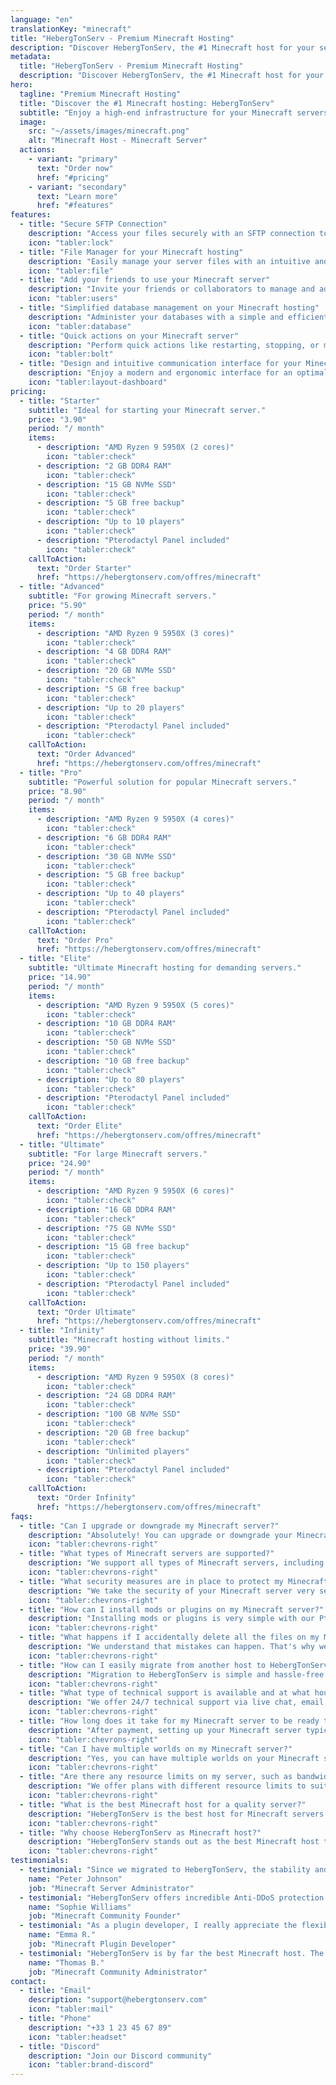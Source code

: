 ```yaml
---
language: "en"
translationKey: "minecraft"
title: "HebergTonServ - Premium Minecraft Hosting"
description: "Discover HebergTonServ, the #1 Minecraft host for your servers. Enjoy high-performance hosting with AMD Ryzen, NVMe SSD, and advanced Anti-DDoS protection."
metadata:
  title: "HebergTonServ - Premium Minecraft Hosting"
  description: "Discover HebergTonServ, the #1 Minecraft host for your servers."
hero:
  tagline: "Premium Minecraft Hosting"
  title: "Discover the #1 Minecraft hosting: HebergTonServ"
  subtitle: "Enjoy a high-end infrastructure for your Minecraft servers. Benefit from AMD Ryzen processors, NVMe SSD storage, and advanced Anti-DDoS protection. Test for free for 24 hours!"
  image:
    src: "~/assets/images/minecraft.png"
    alt: "Minecraft Host - Minecraft Server"
  actions:
    - variant: "primary"
      text: "Order now"
      href: "#pricing"
    - variant: "secondary"
      text: "Learn more"
      href: "#features"
features:
  - title: "Secure SFTP Connection"
    description: "Access your files securely with an SFTP connection to manage your Minecraft hosting."
    icon: "tabler:lock"
  - title: "File Manager for your Minecraft hosting"
    description: "Easily manage your server files with an intuitive and efficient file manager."
    icon: "tabler:file"
  - title: "Add your friends to use your Minecraft server"
    description: "Invite your friends or collaborators to manage and administer your Minecraft server with custom permissions."
    icon: "tabler:users"
  - title: "Simplified database management on your Minecraft hosting"
    description: "Administer your databases with a simple and efficient interface for optimal management."
    icon: "tabler:database"
  - title: "Quick actions on your Minecraft server"
    description: "Perform quick actions like restarting, stopping, or modifying your server with one click."
    icon: "tabler:bolt"
  - title: "Design and intuitive communication interface for your Minecraft hosting"
    description: "Enjoy a modern and ergonomic interface for an optimal user experience."
    icon: "tabler:layout-dashboard"
pricing:
  - title: "Starter"
    subtitle: "Ideal for starting your Minecraft server."
    price: "3.90"
    period: "/ month"
    items:
      - description: "AMD Ryzen 9 5950X (2 cores)"
        icon: "tabler:check"
      - description: "2 GB DDR4 RAM"
        icon: "tabler:check"
      - description: "15 GB NVMe SSD"
        icon: "tabler:check"
      - description: "5 GB free backup"
        icon: "tabler:check"
      - description: "Up to 10 players"
        icon: "tabler:check"
      - description: "Pterodactyl Panel included"
        icon: "tabler:check"
    callToAction:
      text: "Order Starter"
      href: "https://hebergtonserv.com/offres/minecraft"
  - title: "Advanced"
    subtitle: "For growing Minecraft servers."
    price: "5.90"
    period: "/ month"
    items:
      - description: "AMD Ryzen 9 5950X (3 cores)"
        icon: "tabler:check"
      - description: "4 GB DDR4 RAM"
        icon: "tabler:check"
      - description: "20 GB NVMe SSD"
        icon: "tabler:check"
      - description: "5 GB free backup"
        icon: "tabler:check"
      - description: "Up to 20 players"
        icon: "tabler:check"
      - description: "Pterodactyl Panel included"
        icon: "tabler:check"
    callToAction:
      text: "Order Advanced"
      href: "https://hebergtonserv.com/offres/minecraft"
  - title: "Pro"
    subtitle: "Powerful solution for popular Minecraft servers."
    price: "8.90"
    period: "/ month"
    items:
      - description: "AMD Ryzen 9 5950X (4 cores)"
        icon: "tabler:check"
      - description: "6 GB DDR4 RAM"
        icon: "tabler:check"
      - description: "30 GB NVMe SSD"
        icon: "tabler:check"
      - description: "5 GB free backup"
        icon: "tabler:check"
      - description: "Up to 40 players"
        icon: "tabler:check"
      - description: "Pterodactyl Panel included"
        icon: "tabler:check"
    callToAction:
      text: "Order Pro"
      href: "https://hebergtonserv.com/offres/minecraft"
  - title: "Elite"
    subtitle: "Ultimate Minecraft hosting for demanding servers."
    price: "14.90"
    period: "/ month"
    items:
      - description: "AMD Ryzen 9 5950X (5 cores)"
        icon: "tabler:check"
      - description: "10 GB DDR4 RAM"
        icon: "tabler:check"
      - description: "50 GB NVMe SSD"
        icon: "tabler:check"
      - description: "10 GB free backup"
        icon: "tabler:check"
      - description: "Up to 80 players"
        icon: "tabler:check"
      - description: "Pterodactyl Panel included"
        icon: "tabler:check"
    callToAction:
      text: "Order Elite"
      href: "https://hebergtonserv.com/offres/minecraft"
  - title: "Ultimate"
    subtitle: "For large Minecraft servers."
    price: "24.90"
    period: "/ month"
    items:
      - description: "AMD Ryzen 9 5950X (6 cores)"
        icon: "tabler:check"
      - description: "16 GB DDR4 RAM"
        icon: "tabler:check"
      - description: "75 GB NVMe SSD"
        icon: "tabler:check"
      - description: "15 GB free backup"
        icon: "tabler:check"
      - description: "Up to 150 players"
        icon: "tabler:check"
      - description: "Pterodactyl Panel included"
        icon: "tabler:check"
    callToAction:
      text: "Order Ultimate"
      href: "https://hebergtonserv.com/offres/minecraft"
  - title: "Infinity"
    subtitle: "Minecraft hosting without limits."
    price: "39.90"
    period: "/ month"
    items:
      - description: "AMD Ryzen 9 5950X (8 cores)"
        icon: "tabler:check"
      - description: "24 GB DDR4 RAM"
        icon: "tabler:check"
      - description: "100 GB NVMe SSD"
        icon: "tabler:check"
      - description: "20 GB free backup"
        icon: "tabler:check"
      - description: "Unlimited players"
        icon: "tabler:check"
      - description: "Pterodactyl Panel included"
        icon: "tabler:check"
    callToAction:
      text: "Order Infinity"
      href: "https://hebergtonserv.com/offres/minecraft"
faqs:
  - title: "Can I upgrade or downgrade my Minecraft server?"
    description: "Absolutely! You can upgrade or downgrade your Minecraft server at any time and only pay the difference, calculated pro-rata. Upgrades can be performed automatically from your client area. This allows you to always have the resources adapted to your needs, without loss of data or configuration."
    icon: "tabler:chevrons-right"
  - title: "What types of Minecraft servers are supported?"
    description: "We support all types of Minecraft servers, including Vanilla, Spigot, Paper, Forge, Fabric, Bukkit, and many more. You can easily switch server types at any time via our Pterodactyl control panel."
    icon: "tabler:chevrons-right"
  - title: "What security measures are in place to protect my Minecraft server from DDoS attacks?"
    description: "We take the security of your Minecraft server very seriously and we are proud of our partnership with CosmicGuard to provide state-of-the-art Anti-DDoS protection. This protection is capable of filtering and mitigating DDoS attacks, ensuring that your server remains online and accessible, even during an attack."
    icon: "tabler:chevrons-right"
  - title: "How can I install mods or plugins on my Minecraft server?"
    description: "Installing mods or plugins is very simple with our Pterodactyl control panel. You can upload your files directly via the web interface or use an SFTP connection. We also offer one-click installations for popular modpacks like FTB, Tekkit, and many more."
    icon: "tabler:chevrons-right"
  - title: "What happens if I accidentally delete all the files on my Minecraft server?"
    description: "We understand that mistakes can happen. That's why we offer a free upgradable 5 GB backup for your Minecraft server. If you accidentally delete your files, you can restore a previous backup from your management dashboard."
    icon: "tabler:chevrons-right"
  - title: "How can I easily migrate from another host to HebergTonServ for my Minecraft server?"
    description: "Migration to HebergTonServ is simple and hassle-free. We offer full support to help you transfer your Minecraft server from your current host. Contact our support team and we will guide you through the migration process."
    icon: "tabler:chevrons-right"
  - title: "What type of technical support is available and at what hours?"
    description: "We offer 24/7 technical support via live chat, email, and ticket. Our team of experts is always there to help you with all your Minecraft hosting needs. Whether you have a technical question or need assistance with your server, we are there to provide you with quick and efficient answers."
    icon: "tabler:chevrons-right"
  - title: "How long does it take for my Minecraft server to be ready to use after purchase?"
    description: "After payment, setting up your Minecraft server typically takes less than 5 minutes. You will receive all the details to access and administer your server in your client area. We strive to provide a fast and reliable service so you can start playing without delay."
    icon: "tabler:chevrons-right"
  - title: "Can I have multiple worlds on my Minecraft server?"
    description: "Yes, you can have multiple worlds on your Minecraft server. With our Pterodactyl control panel, you can easily manage multiple worlds and switch between them as needed. This feature is particularly useful for servers with different game modes or environments."
    icon: "tabler:chevrons-right"
  - title: "Are there any resource limits on my server, such as bandwidth or CPU usage?"
    description: "We offer plans with different resource limits to suit your needs. Check our packages for more information on specific limits. Our Minecraft hosting offers are designed to provide optimal performance, whether you have a small server among friends or a large community of players."
    icon: "tabler:chevrons-right"
  - title: "What is the best Minecraft host for a quality server?"
    description: "HebergTonServ is the best host for Minecraft servers due to its performance, advanced anti-DDoS protection, 24/7 support, and customized offers adapted to servers of all sizes."
    icon: "tabler:chevrons-right"
  - title: "Why choose HebergTonServ as Minecraft host?"
    description: "HebergTonServ stands out as the best Minecraft host thanks to its high-performance servers, advanced Anti-DDoS protection, expert 24/7 technical support, and offers adapted to all Minecraft server needs."
    icon: "tabler:chevrons-right"
testimonials:
  - testimonial: "Since we migrated to HebergTonServ, the stability and performance of our Minecraft server have reached an exceptional level."
    name: "Peter Johnson"
    job: "Minecraft Server Administrator"
  - testimonial: "HebergTonServ offers incredible Anti-DDoS protection. Since we've been using their services, our attack problems are a thing of the past."
    name: "Sophie Williams"
    job: "Minecraft Community Founder"
  - testimonial: "As a plugin developer, I really appreciate the flexibility and power of Minecraft hosting offered by HebergTonServ."
    name: "Emma R."
    job: "Minecraft Plugin Developer"
  - testimonial: "HebergTonServ is by far the best Minecraft host. The stability and performance are unmatched!"
    name: "Thomas B."
    job: "Minecraft Community Administrator"
contact:
  - title: "Email"
    description: "support@hebergtonserv.com"
    icon: "tabler:mail"
  - title: "Phone"
    description: "+33 1 23 45 67 89"
    icon: "tabler:headset"
  - title: "Discord"
    description: "Join our Discord community"
    icon: "tabler:brand-discord"
---
```

